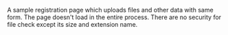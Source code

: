 A sample registration page which uploads files and other data with same form. The page doesn't load in the entire process. There are no security for file check except its size and extension name.